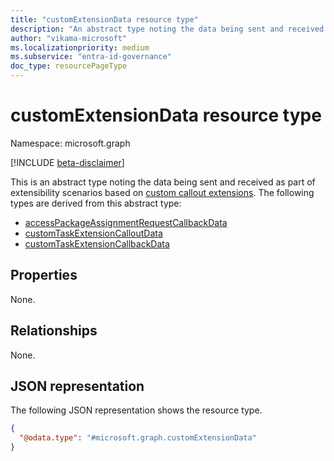 ```yaml
---
title: "customExtensionData resource type"
description: "An abstract type noting the data being sent and received as part of extensibility scenarios based on custom callout extensions"
author: "vikama-microsoft"
ms.localizationpriority: medium
ms.subservice: "entra-id-governance"
doc_type: resourcePageType
---
```


# customExtensionData resource type

Namespace: microsoft.graph

[!INCLUDE [beta-disclaimer](../../includes/beta-disclaimer.md)]

This is an abstract type noting the data being sent and received as part of extensibility scenarios based on [custom callout extensions](../resources/customcalloutextension.md). The following types are derived from this abstract type:
- [accessPackageAssignmentRequestCallbackData](../resources/accesspackageassignmentrequestcallbackdata.md)
- [customTaskExtensionCalloutData](../resources/identitygovernance-customtaskextensioncalloutdata.md)
- [customTaskExtensionCallbackData](../resources/identitygovernance-customtaskextensioncallbackdata.md)

## Properties
None.

## Relationships
None.

## JSON representation
The following JSON representation shows the resource type.
<!-- {
  "blockType": "resource",
  "@odata.type": "microsoft.graph.customExtensionData"
}
-->
``` json
{
  "@odata.type": "#microsoft.graph.customExtensionData"
}
```

